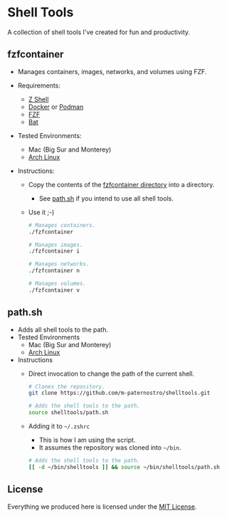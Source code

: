 # Shell Tools

A collection of shell tools I've created for fun and productivity.

## fzfcontainer

* Manages containers, images, networks, and volumes using FZF.
* Requirements:
  * [Z Shell](https://en.wikipedia.org/wiki/Z_shell)
  * [Docker](https://www.docker.com/) or [Podman](https://podman.io/)
  * [FZF](https://github.com/junegunn/fzf)
  * [Bat](https://github.com/sharkdp/bat)
* Tested Environments:
  * Mac (Big Sur and Monterey)
  * [Arch Linux](https://archlinux.org)

* Instructions:
  * Copy the contents of the [fzfcontainer directory](./fzfcontainer) into a directory.
    * See [path.sh](#pathsh) if you intend to use all shell tools.
  * Use it ;-)

    ```bash
    # Manages containers.
    ./fzfcontainer

    # Manages images.
    ./fzfcontainer i

    # Manages networks.
    ./fzfcontainer n

    # Manages volumes.
    ./fzfcontainer v
    ```

## path.sh

* Adds all shell tools to the path.
* Tested Environments
  * Mac (Big Sur and Monterey)
  * [Arch Linux](https://archlinux.org)
* Instructions
  * Direct invocation to change the path of the current shell.

    ```bash
    # Clones the repository.
    git clone https://github.com/m-paternostro/shelltools.git

    # Adds the shell tools to the path.
    source shelltools/path.sh
    ```

  * Adding it to `~/.zshrc`
    * This is how I am using the script.
    * It assumes the repository was cloned into `~/bin`.

    ```bash
    # Adds the shell tools to the path.
    [[ -d ~/bin/shelltools ]] && source ~/bin/shelltools/path.sh
    ```

## License

Everything we produced here is licensed under the [MIT License](./LICENSE).
